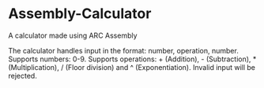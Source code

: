 # Assembly-Calculator
A calculator made using ARC Assembly

The calculator handles input in the format: number, operation, number. 
Supports numbers: 0-9.
Supports operations: + (Addition), - (Subtraction), * (Multiplication), / (Floor division) and ^ (Exponentiation).
Invalid input will be rejected.
